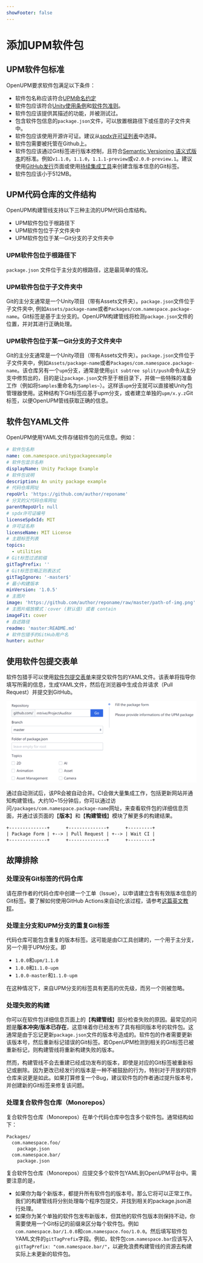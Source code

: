 ```yaml
---
showFooter: false
---
```

# 添加UPM软件包

## UPM软件包标准

OpenUPM要求软件包满足以下条件：
- 软件包名称应该符合[UPM命名约定](https://docs.unity.cn/cn/2020.2/Manual/cus-naming.html)
- 软件包应该符合[Unity使用条例](https://unity3d.com/legal/terms-of-service/software)和[软件包准则](https://unity3d.com/legal/terms-of-service/software/package-guidelines)。
- 软件包应该提供其描述的功能，并被测试过。
- 包含软件包信息的`package.json`文件，可以放置根路径下或任意的子文件夹中。
- 软件包应该使用开源许可证。建议从[spdx许可证列表](https://spdx.org/licenses/)中选择。
- 软件包需要被托管在Github上。
- 软件包应该通过Git标签进行版本控制，且符合[Semantic Versioning 语义式版本](https://semver.org/)的标准。例如`v1.1.0`，`1.1.0`，`1.1.1-preview`或`v2.0.0-preview.1`。建议使用[GitHub发行](https://help.github.com/en/github/administering-a-repository/creating-releases)页面或使用[持续集成工具](https://medium.com/openupm/how-to-maintain-upm-package-part-2-f352fbf5f87c)来创建含版本信息的Git标签。
- 软件包应该小于512MB。

## UPM代码仓库的文件结构

OpenUPM构建管线支持以下三种主流的UPM代码仓库结构。

- UPM软件包位于根路径下
- UPM软件包位于子文件夹中
- UPM软件包位于某一Git分支的子文件夹中

### UPM软件包位于根路径下

`package.json` 文件位于主分支的根路径，这是最简单的情况。

### UPM软件包位于子文件夹中

Git的主分支通常是一个Unity项目（带有Assets文件夹）。`package.json`文件位于子文件夹中, 例如`Assets/package-name`或者`Packages/com.namespace.package-name`。Git标签是基于主分支的。OpenUPM构建管线将检测`package.json`文件的位置，并对其进行正确处理。

### UPM软件包位于某一Git分支的子文件夹中

Git的主分支通常是一个Unity项目（带有Assets文件夹）。`package.json`文件位于子文件夹中，例如`Assets/package-name`或者`Packages/com.namespace.package-name`。该仓库另有一个`upm`分支，通常是使用`git subtree split/push`命令从主分支中修剪出的，目的是让`package.json`文件至于根目录下，并做一些特殊的准备工作（例如将`Samples`重命名为`Samples~`）。这样该`upm`分支就可以直接被Unity包管理器使用。这种结构下Git标签应基于upm分支，或者建立单独的`upm/x.y.z`Git标签，以便OpenUPM管线获取正确的信息。

## 软件包YAML文件

OpenUPM使用YAML文件存储软件包的元信息。例如：

```yaml
# 软件包名称
name: com.namespace.unitypackageexample
# 软件包显示名称
displayName: Unity Package Example
# 软件包说明
description: An unity package example
# 代码仓库网址
repoUrl: 'https://github.com/author/reponame'
# 分叉的父代码仓库网址
parentRepoUrl: null
# spdx许可证编号
licenseSpdxId: MIT
# 许可证名称
licenseName: MIT License
# 主题标签列表
topics:
  - utilities
# Git标签过滤前缀
gitTagPrefix: ''
# Git标签忽略正则表达式
gitTagIgnore: '-master$'
# 最小构建版本
minVersion: '1.0.5'
# 主图片
image: 'https://github.com/author/reponame/raw/master/path-of-img.png'
# 主图片缩放模式：cover (默认值) 或者 contain
imageFit: cover
# 自述路径
readme: 'master:README.md'
# 软件包猎手的GitHub用户名
hunter: author
```

## 使用软件包提交表单

软件包猎手可以使用[软件包提交表单](/packages/add/)来提交软件包的YAML文件。该表单将指导你填写所需的信息，生成YAML文件，然后在浏览器中生成合并请求（Pull Request）并提交到GitHub。

[![软件包提交表单](../../docs/images/package-add-form.png)](/packages/add/)

通过自动测试后，该PR会被自动合并。CI会做大量集成工作，包括更新网站并通知构建管线。大约10~15分钟后，你可以通过访问`/packages/com.namespace.package-name`网址，来查看软件包的详细信息页面，并通过该页面的【**版本**】和【**构建管线**】模块了解更多的构建结果。

```
+--------------+      +--------------+      +---------+
| Package Form | +--> | Pull Request | +--> | Wait CI |
+--------------+      +--------------+      +---------+
```

## 故障排除

### 处理没有Git标签的代码仓库

请在原作者的代码仓库中创建一个工单（Issue），以申请建立含有有效版本信息的Git标签。要了解如何使用GitHub Actions来自动化该过程，请参考[这篇英文教程](https://medium.com/openupm/how-to-maintain-upm-package-part-2-f352fbf5f87c)。

### 处理主分支和UPM分支的重复Git标签

代码仓库可能包含重复的版本标签。这可能是由CI工具创建的，一个用于主分支，另一个用于UPM分支。即

- `1.0.0`和`upm/1.1.0`
- `1.0.0`和`1.1.0-upm`
- `1.0.0-master`和`1.1.0-upm`

在这种情况下，来自UPM分支的标签具有更高的优先级，而另一个则被忽略。

### 处理失败的构建

你可以在软件包详细信息页面上的【**构建管线**】部分检查失败的原因。最常见的问题是**版本冲突/版本已存在**，这意味着你已经发布了具有相同版本号的软件包。这通常是由于忘记更新`package.json`文件的版本号造成的。软件包的作者需要更新该版本号，然后重新标记错误的Git标签。若OpenUPM检测到相关的Git标签已被重新标记，则构建管线将重新构建失败的版本。

然而，构建管线不会去重建已经成功发布的版本，即使是对应的Git标签被重新标记或删除。因为更改已经发行的版本是一种不被鼓励的行为，特别对于开放的软件仓库来说更是如此。如果打算修复一个Bug，建议软件包的作者通过提升版本号，并创建新的Git标签来修复该问题。

### 处理复合软件包仓库（Monorepos）

复合软件包仓库（Monorepos）在单个代码仓库中包含多个软件包。通常结构如下：

```
Packages/
  com.namespace.foo/
    package.json
  com.namespace.bar/
    package.json
```

复合软件包仓库（Monorepos）应提交多个软件包YAML到OpenUPM平台中。需要注意的是，
- 如果你为每个新版本，都提升所有软件包的版本号。那么它将可以正常工作。我们的构建管线将分别处理每个程序包提交，并找到相关的package.json进行处理。
- 如果你为某个单独的软件包发布新版本，但其他的软件包版本则保持不动，你需要使用一个Git标记的前缀来区分每个软件包。例如`com.namespace.bar/1.0.0`和`com.namespace.foo/1.0.0`。然后填写软件包YAML文件的`gitTagPrefix`字段。例如，软件包`com.namespace.bar`应该写入`gitTagPrefix: "com.namespace.bar/"`，以避免浪费构建管线的资源去构建实际上未更新的软件包。
